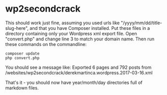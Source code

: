 wp2secondcrack
==============

This should work just fine, assuming you used urls like "/yyyy/mm/dd/title-slug-here", and that you have Composer installed.
Put these files in a directory containing only your Wordpress xml export file.
Open "convert.php" and change line 3 to match your domain name.
Then run these commands on the commandline:
```
composer update
php convert.php
```
You should see a message like:
Exported 6 pages and 792 posts from /websites/wp2secondcrack/derekmartinca.wordpress.2017-03-16.xml

That's it - you should now have year/month/day directories full of markdown files.